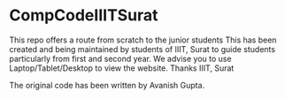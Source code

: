 # CompCodeIIITSurat
This repo offers a route from scratch to the junior students
This has been created and being maintained by students of IIIT, Surat to guide students particularly from first and second year.
We advise you to use Laptop/Tablet/Desktop to view the website.
Thanks
IIIT, Surat

The original code has been written by Avanish Gupta.